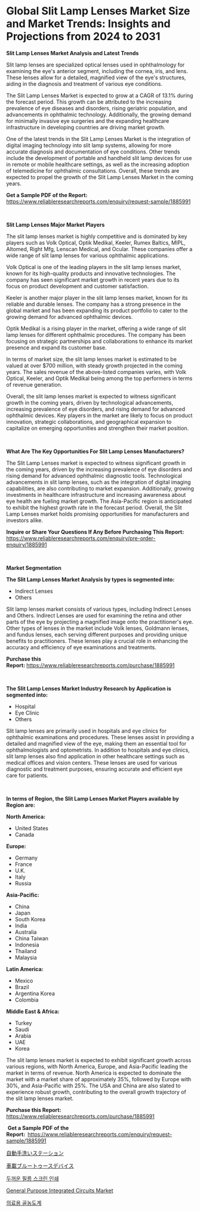 <p><h1>Global Slit Lamp Lenses Market Size and Market Trends: Insights and Projections from 2024 to 2031</h1></p><p><strong>Slit Lamp Lenses Market Analysis and Latest Trends</strong></p>
<p><p>Slit lamp lenses are specialized optical lenses used in ophthalmology for examining the eye's anterior segment, including the cornea, iris, and lens. These lenses allow for a detailed, magnified view of the eye's structures, aiding in the diagnosis and treatment of various eye conditions.</p><p>The Slit Lamp Lenses Market is expected to grow at a CAGR of 13.1% during the forecast period. This growth can be attributed to the increasing prevalence of eye diseases and disorders, rising geriatric population, and advancements in ophthalmic technology. Additionally, the growing demand for minimally invasive eye surgeries and the expanding healthcare infrastructure in developing countries are driving market growth.</p><p>One of the latest trends in the Slit Lamp Lenses Market is the integration of digital imaging technology into slit lamp systems, allowing for more accurate diagnosis and documentation of eye conditions. Other trends include the development of portable and handheld slit lamp devices for use in remote or mobile healthcare settings, as well as the increasing adoption of telemedicine for ophthalmic consultations. Overall, these trends are expected to propel the growth of the Slit Lamp Lenses Market in the coming years.</p></p>
<p><strong>Get a Sample PDF of the Report:&nbsp;</strong> <a href="https://www.reliableresearchreports.com/enquiry/request-sample/1885991">https://www.reliableresearchreports.com/enquiry/request-sample/1885991</a></p>
<p>&nbsp;</p>
<p><strong>Slit Lamp Lenses Major Market Players</strong></p>
<p><p>The slit lamp lenses market is highly competitive and is dominated by key players such as Volk Optical, Optik Medikal, Keeler, Rumex Baltics, MIPL, Altomed, Right Mfg, Lenscan Medical, and Ocular. These companies offer a wide range of slit lamp lenses for various ophthalmic applications.</p><p>Volk Optical is one of the leading players in the slit lamp lenses market, known for its high-quality products and innovative technologies. The company has seen significant market growth in recent years due to its focus on product development and customer satisfaction. </p><p>Keeler is another major player in the slit lamp lenses market, known for its reliable and durable lenses. The company has a strong presence in the global market and has been expanding its product portfolio to cater to the growing demand for advanced ophthalmic devices.</p><p>Optik Medikal is a rising player in the market, offering a wide range of slit lamp lenses for different ophthalmic procedures. The company has been focusing on strategic partnerships and collaborations to enhance its market presence and expand its customer base.</p><p>In terms of market size, the slit lamp lenses market is estimated to be valued at over $700 million, with steady growth projected in the coming years. The sales revenue of the above-listed companies varies, with Volk Optical, Keeler, and Optik Medikal being among the top performers in terms of revenue generation.</p><p>Overall, the slit lamp lenses market is expected to witness significant growth in the coming years, driven by technological advancements, increasing prevalence of eye disorders, and rising demand for advanced ophthalmic devices. Key players in the market are likely to focus on product innovation, strategic collaborations, and geographical expansion to capitalize on emerging opportunities and strengthen their market position.</p></p>
<p>&nbsp;</p>
<p><strong>What Are The Key Opportunities For Slit Lamp Lenses Manufacturers?</strong></p>
<p><p>The Slit Lamp Lenses market is expected to witness significant growth in the coming years, driven by the increasing prevalence of eye disorders and rising demand for advanced ophthalmic diagnostic tools. Technological advancements in slit lamp lenses, such as the integration of digital imaging capabilities, are also contributing to market expansion. Additionally, growing investments in healthcare infrastructure and increasing awareness about eye health are fueling market growth. The Asia-Pacific region is anticipated to exhibit the highest growth rate in the forecast period. Overall, the Slit Lamp Lenses market holds promising opportunities for manufacturers and investors alike.</p></p>
<p><strong>Inquire or Share Your Questions If Any Before Purchasing This Report:</strong> <a href="https://www.reliableresearchreports.com/enquiry/pre-order-enquiry/1885991">https://www.reliableresearchreports.com/enquiry/pre-order-enquiry/1885991</a></p>
<p>&nbsp;</p>
<p><strong>Market Segmentation</strong></p>
<p><strong>The Slit Lamp Lenses Market Analysis by types is segmented into:</strong></p>
<p><ul><li>Indirect Lenses</li><li>Others</li></ul></p>
<p><p>Slit lamp lenses market consists of various types, including Indirect Lenses and Others. Indirect Lenses are used for examining the retina and other parts of the eye by projecting a magnified image onto the practitioner's eye. Other types of lenses in the market include Volk lenses, Goldmann lenses, and fundus lenses, each serving different purposes and providing unique benefits to practitioners. These lenses play a crucial role in enhancing the accuracy and efficiency of eye examinations and treatments.</p></p>
<p><strong>Purchase this Report:&nbsp;</strong><a href="https://www.reliableresearchreports.com/purchase/1885991">https://www.reliableresearchreports.com/purchase/1885991</a></p>
<p>&nbsp;</p>
<p><strong>The Slit Lamp Lenses Market Industry Research by Application is segmented into:</strong></p>
<p><ul><li>Hospital</li><li>Eye Clinic</li><li>Others</li></ul></p>
<p><p>Slit lamp lenses are primarily used in hospitals and eye clinics for ophthalmic examinations and procedures. These lenses assist in providing a detailed and magnified view of the eye, making them an essential tool for ophthalmologists and optometrists. In addition to hospitals and eye clinics, slit lamp lenses also find application in other healthcare settings such as medical offices and vision centers. These lenses are used for various diagnostic and treatment purposes, ensuring accurate and efficient eye care for patients.</p></p>
<p>&nbsp;</p>
<p><strong>In terms of Region, the Slit Lamp Lenses Market Players available by Region are:</strong></p>
<p>
    <p> <strong> North America: </strong>
        <ul>
            <li>United States</li>
            <li>Canada</li>
        </ul>
        </p> 
    <p> <strong> Europe: </strong>
        <ul>
            <li>Germany</li>
            <li>France</li>
            <li>U.K.</li>
            <li>Italy</li>
            <li>Russia</li>
        </ul>
        </p> 
    <p> <strong> Asia-Pacific: </strong>
        <ul>
            <li>China</li>
            <li>Japan</li>
            <li>South Korea</li>
            <li>India</li>
            <li>Australia</li>
            <li>China Taiwan</li>
            <li>Indonesia</li>
            <li>Thailand</li>
            <li>Malaysia</li>
        </ul>
        </p> 
    <p> <strong> Latin America: </strong>
        <ul>
            <li>Mexico</li>
            <li>Brazil</li>
            <li>Argentina Korea</li>
            <li>Colombia</li>
        </ul>
        </p> 
    <p> <strong> Middle East & Africa: </strong>
        <ul>
            <li>Turkey</li>
            <li>Saudi</li>
            <li>Arabia</li>
            <li>UAE</li>
            <li>Korea</li>
        </ul>
    </p>
    </p>
<p><p>The slit lamp lenses market is expected to exhibit significant growth across various regions, with North America, Europe, and Asia-Pacific leading the market in terms of revenue. North America is expected to dominate the market with a market share of approximately 35%, followed by Europe with 30%, and Asia-Pacific with 25%. The USA and China are also slated to experience robust growth, contributing to the overall growth trajectory of the slit lamp lenses market.</p></p>
<p><strong>Purchase this Report: </strong><a href="https://www.reliableresearchreports.com/purchase/1885991">https://www.reliableresearchreports.com/purchase/1885991</a></p>
<p>&nbsp;<strong>Get a Sample PDF of the Report:&nbsp;&nbsp;</strong><a href="https://www.reliableresearchreports.com/enquiry/request-sample/1885991">https://www.reliableresearchreports.com/enquiry/request-sample/1885991</a></p>
<p><strong></strong></p>
<p><p><a href="https://github.com/dzy793153605/Market-Research-Report-List-1/blob/main/813951711892.md">自動手洗いステーション</a></p><p><a href="https://github.com/oafhukehf4709715/Market-Research-Report-List-1/blob/main/711961511891.md">車載ブルートゥースデバイス</a></p><p><a href="https://medium.com/@dewayneber2023/%EB%91%90%EA%BA%BC%EC%9A%B4-%ED%95%84%EB%A6%84-%EC%8A%A4%ED%81%AC%EB%A6%B0-%EC%9D%B8%EC%87%84-%EC%8B%9C%EC%9E%A5-%EC%8B%9C%EC%9E%A5-cagr-%EC%8B%9C%EC%9E%A5-%ED%8A%B8%EB%A0%8C%EB%93%9C-%EB%B0%8F-%EC%84%B1%EC%9E%A5-%EC%A0%84%EB%9E%B5%EC%97%90-%EB%8C%80%ED%95%9C-%ED%86%B5%EC%B0%B0%EB%A0%A5-c2a6a63f43cb">두꺼운 필름 스크린 인쇄</a></p><p><a href="https://github.com/jodemen/Market-Research-Report-List-2/blob/main/general-purpose-integrated-circuits-market.md">General Purpose Integrated Circuits Market</a></p><p><a href="https://github.com/plelbej847484502/Market-Research-Report-List-1/blob/main/759510211075.md">의료용 골농도계</a></p></p>